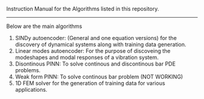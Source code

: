 Instruction Manual for the Algorithms listed in this repository.

------------------------------------------------------------------------------

Below are the main algorithms 

1. SINDy autoencoder: (General and one equation versions) for the discovery of dynamical systems along with training data generation.
2. Linear modes autoencoder: For the purpose of discoveing the modeshapes and modal responses of a vibration system.
3. Disontinous PINN: To solve continous and discontinous bar PDE problems.
4. Weak form PINN: To solve continous bar problem (NOT WORKING)
5. 1D FEM solver for the generation of training data for various applications.
